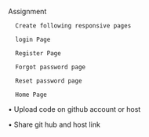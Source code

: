 Assignment

      Create following responsive pages

      login Page

      Register Page

      Forgot password page

      Reset password page

      Home Page

• Upload code on github account or host

• Share git hub and host link